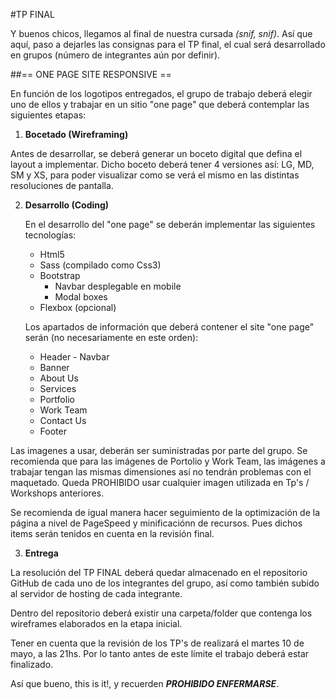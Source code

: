 #TP FINAL

Y buenos chicos, llegamos al final de nuestra cursada <em>(snif, snif)</em>. Así que aquí, paso a dejarles las consignas para el TP final, el cual será desarrollado en grupos (número de integrantes aún por definir).

##== ONE PAGE SITE RESPONSIVE ==

En función de los logotipos entregados, el grupo de trabajo deberá elegir uno de ellos y trabajar en un sitio "one page" que deberá contemplar las siguientes etapas:

1. **Bocetado (Wireframing)**

Antes de desarrollar, se deberá generar un boceto digital que defina el layout a implementar. Dicho boceto deberá tener 4 versiones así: LG, MD, SM y XS, para poder visualizar como se verá el mismo en las distintas resoluciones de pantalla.

2. **Desarrollo (Coding)**
  
    En el desarrollo del "one page" se deberán implementar las siguientes tecnologías:
    
    * Html5
    * Sass (compilado como Css3)
    * Bootstrap 
      * Navbar desplegable en mobile
      * Modal boxes
    * Flexbox (opcional)

    Los apartados de información que deberá contener el site "one page" serán (no necesariamente en este orden):
		
    * Header - Navbar
    * Banner
    * About Us
    * Services
    * Portfolio
    * Work Team
    * Contact Us
    * Footer

Las imagenes a usar, deberán ser suministradas por parte del grupo. Se recomienda que para las imágenes de Portolio y Work Team, las imágenes a trabajar tengan las mismas dimensiones así no tendrán problemas con el maquetado. Queda PROHIBIDO usar cualquier imagen utilizada en Tp's / Workshops anteriores.

Se recomienda de igual manera hacer seguimiento de la optimización de la página a nivel de PageSpeed y minificaciónn de recursos. Pues dichos items serán tenidos en cuenta en la revisión final.

3. **Entrega**

La resolución del TP FINAL deberá quedar almacenado en el repositorio GitHub de cada uno de los integrantes del grupo, así como también subido al servidor de hosting de cada integrante.

Dentro del repositorio deberá existir una carpeta/folder que contenga los wireframes elaborados en la etapa inicial.

Tener en cuenta que la revisión de los TP's de realizará el martes 10 de mayo, a las 21hs. Por lo tanto antes de este límite el trabajo deberá estar finalizado.

Así que bueno, this is it!, y recuerden __*PROHIBIDO ENFERMARSE*__.

